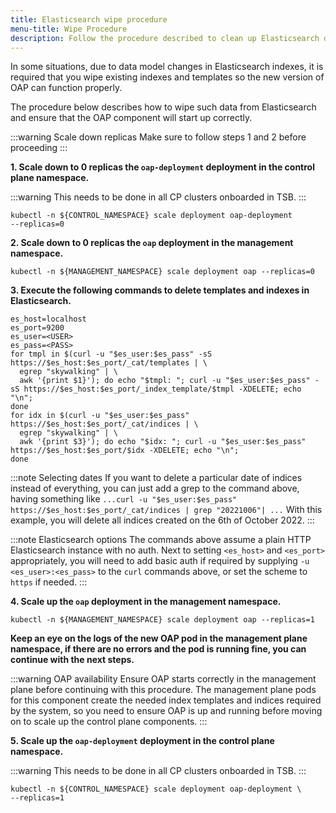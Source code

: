 ```yaml
---
title: Elasticsearch wipe procedure
menu-title: Wipe Procedure
description: Follow the procedure described to clean up Elasticsearch data.
---
```


In some situations, due to data model changes in Elasticsearch indexes, it is
required that you wipe existing indexes and templates so the new version of OAP can function properly.

The procedure below describes how to wipe such data from Elasticsearch and
ensure that the OAP component will start up correctly.

:::warning Scale down replicas
Make sure to follow steps 1 and 2 before proceeding
:::

**1. Scale down to 0 replicas the `oap-deployment` deployment in the control plane namespace.**

:::warning
This needs to be done in all CP clusters onboarded in TSB.
:::

```bash{promptUser: alice}{outputLines: 2}
kubectl -n ${CONTROL_NAMESPACE} scale deployment oap-deployment
--replicas=0
```

**2. Scale down to 0 replicas the `oap` deployment in the management namespace.**

```bash{promptUser: alice}
kubectl -n ${MANAGEMENT_NAMESPACE} scale deployment oap --replicas=0
```

**3. Execute the following commands to delete templates and indexes in Elasticsearch.**

```bash{promptUser: alice}
es_host=localhost
es_port=9200
es_user=<USER>
es_pass=<PASS>
for tmpl in $(curl -u "$es_user:$es_pass" -sS https://$es_host:$es_port/_cat/templates | \
  egrep "skywalking" | \
  awk '{print $1}'); do echo "$tmpl: "; curl -u "$es_user:$es_pass" -sS https://$es_host:$es_port/_index_template/$tmpl -XDELETE; echo "\n";
done
for idx in $(curl -u "$es_user:$es_pass" https://$es_host:$es_port/_cat/indices | \
  egrep "skywalking" | \
  awk '{print $3}'); do echo "$idx: "; curl -u "$es_user:$es_pass" https://$es_host:$es_port/$idx -XDELETE; echo "\n";
done
```

:::note Selecting dates
If you want to delete a particular date of indices instead of everything, you can just add a grep to the command above, having something like ```...curl -u "$es_user:$es_pass" https://$es_host:$es_port/_cat/indices | grep "20221006"| ...``` With this example, you will delete all indices created on the 6th of October 2022.
:::

:::note Elasticsearch options
The commands above assume a plain HTTP Elasticsearch instance with no auth.
Next to setting `<es_host>` and `<es_port>` appropriately, you will need to add
basic auth if required by supplying `-u <es_user>:<es_pass>` to the `curl`
commands above, or set the scheme to `https` if needed.
:::


**4. Scale up the `oap` deployment in the management namespace.**

```bash{promptUser: alice}
kubectl -n ${MANAGEMENT_NAMESPACE} scale deployment oap --replicas=1
```

**Keep an eye on the logs of the new OAP pod in the management plane namespace, if there are no errors and the pod is running fine, you can continue with the next steps.**

:::warning OAP availability
Ensure OAP starts correctly in the management plane before continuing
with this procedure. The management plane pods for this component create the
needed index templates and indices required by the system, so you need to ensure
OAP is up and running before moving on to scale up the control plane
components.
:::

**5. Scale up the `oap-deployment` deployment in the control plane namespace.**

:::warning
This needs to be done in all CP clusters onboarded in TSB.
:::

```bash{promptUser: alice}{outputLines: 2}
kubectl -n ${CONTROL_NAMESPACE} scale deployment oap-deployment \
--replicas=1
```
